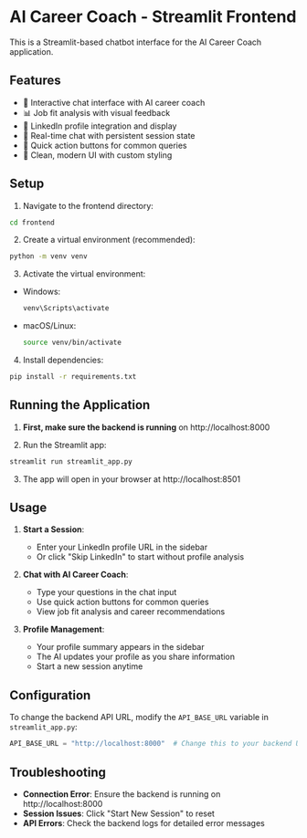 # AI Career Coach - Streamlit Frontend

This is a Streamlit-based chatbot interface for the AI Career Coach application.

## Features

- 🚀 Interactive chat interface with AI career coach
- 📊 Job fit analysis with visual feedback
- 👤 LinkedIn profile integration and display
- 💬 Real-time chat with persistent session state
- 📝 Quick action buttons for common queries
- 🎨 Clean, modern UI with custom styling

## Setup

1. Navigate to the frontend directory:
```bash
cd frontend
```

2. Create a virtual environment (recommended):
```bash
python -m venv venv
```

3. Activate the virtual environment:
- Windows:
  ```bash
  venv\Scripts\activate
  ```
- macOS/Linux:
  ```bash
  source venv/bin/activate
  ```

4. Install dependencies:
```bash
pip install -r requirements.txt
```

## Running the Application

1. **First, make sure the backend is running** on http://localhost:8000

2. Run the Streamlit app:
```bash
streamlit run streamlit_app.py
```

3. The app will open in your browser at http://localhost:8501

## Usage

1. **Start a Session**: 
   - Enter your LinkedIn profile URL in the sidebar
   - Or click "Skip LinkedIn" to start without profile analysis

2. **Chat with AI Career Coach**:
   - Type your questions in the chat input
   - Use quick action buttons for common queries
   - View job fit analysis and career recommendations

3. **Profile Management**:
   - Your profile summary appears in the sidebar
   - The AI updates your profile as you share information
   - Start a new session anytime

## Configuration

To change the backend API URL, modify the `API_BASE_URL` variable in `streamlit_app.py`:

```python
API_BASE_URL = "http://localhost:8000"  # Change this to your backend URL
```

## Troubleshooting

- **Connection Error**: Ensure the backend is running on http://localhost:8000
- **Session Issues**: Click "Start New Session" to reset
- **API Errors**: Check the backend logs for detailed error messages 